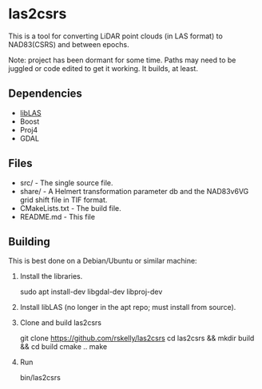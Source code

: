 # las2csrs

This is a tool for converting LiDAR point clouds (in LAS format) to NAD83(CSRS) and between epochs.

Note: project has been dormant for some time. Paths may need to be juggled or code edited to get it working. It builds, at least.

## Dependencies

- [libLAS](https://github.com/liblas/libLAS)
- Boost
- Proj4
- GDAL

## Files

- src/ - The single source file. 
- share/ - A Helmert transformation parameter db and the NAD83v6VG grid shift file in TIF format.
- CMakeLists.txt - The build file.
- README.md - This file

## Building

This is best done on a Debian/Ubuntu or similar machine:

1) Install the libraries.

    sudo apt install-dev libgdal-dev libproj-dev

2) Install libLAS (no longer in the apt repo; must install from source).

3) Clone and build las2csrs

    git clone https://github.com/rskelly/las2csrs
    cd las2csrs && mkdir build && cd build
    cmake ..
    make

4) Run

    bin/las2csrs

